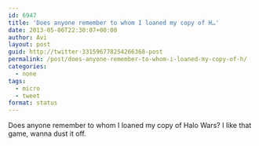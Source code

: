 ```yaml
---
id: 6947
title: 'Does anyone remember to whom I loaned my copy of H…'
date: 2013-05-06T22:30:07+00:00
author: Avi
layout: post
guid: http://twitter-331596778254266368-post
permalink: /post/does-anyone-remember-to-whom-i-loaned-my-copy-of-h/
categories:
  - none
tags:
  - micro
  - tweet
format: status
---
```

Does anyone remember to whom I loaned my copy of Halo Wars? I like that game, wanna dust it off.